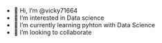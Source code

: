 - 👋 Hi, I’m @vicky71664
- 👀 I’m interested in Data science
- 🌱 I’m currently learning pyhton with Data Science
- 💞️ I’m looking to collaborate 
<!---
vicky71664/vicky71664 is a ✨ special ✨ repository because its `README.md` (this file) appears on your GitHub profile.
You can click the Preview link to take a look at your changes.
--->

